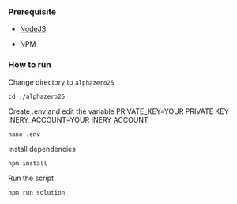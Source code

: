 ### Prerequisite

- [NodeJS](https://nodejs.org/en/)

- NPM



### How to run

Change directory to ```alphazero25```

```shell
cd ./alphazero25
```

Create .env and edit the variable
PRIVATE_KEY=YOUR PRIVATE KEY
INERY_ACCOUNT=YOUR INERY ACCOUNT

```shell
nano .env
```

Install dependencies

```shell
npm install
```

Run the script

```
npm run solution
```
